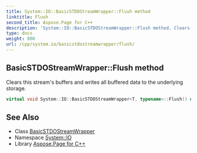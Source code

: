 ```yaml
---
title: System::IO::BasicSTDOStreamWrapper::Flush method
linktitle: Flush
second_title: Aspose.Page for C++
description: 'System::IO::BasicSTDOStreamWrapper::Flush method. Clears this stream''s buffers and writes all buffered data to the underlying storage in C++.'
type: docs
weight: 800
url: /cpp/system.io/basicstdostreamwrapper/flush/
---
```

## BasicSTDOStreamWrapper::Flush method


Clears this stream's buffers and writes all buffered data to the underlying storage.

```cpp
virtual void System::IO::BasicSTDOStreamWrapper<T, typename>::Flush() override
```

## See Also

* Class [BasicSTDOStreamWrapper](../)
* Namespace [System::IO](../../)
* Library [Aspose.Page for C++](../../../)
